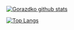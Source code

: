 

<!--
### Hi there 👋

**gorazdko/gorazdko** is a ✨ _special_ ✨ repository because its `README.md` (this file) appears on your GitHub profile.

Here are some ideas to get you started:

- 🔭 I’m currently working on ...
- 🌱 I’m currently learning ...
- 👯 I’m looking to collaborate on ...
- 🤔 I’m looking for help with ...
- 💬 Ask me about ...
- 📫 How to reach me: ...
- 😄 Pronouns: ...
- ⚡ Fun fact: ...
-->

[![Gorazdko github stats](https://github-readme-stats.vercel.app/api?username=gorazdko)](https://github.com/gorazdko/github-readme-stats)

[![Top Langs](https://github-readme-stats.vercel.app/api/top-langs/?username=gorazdko&layout=compact)](https://github.com/gorazdko/github-readme-stats)
